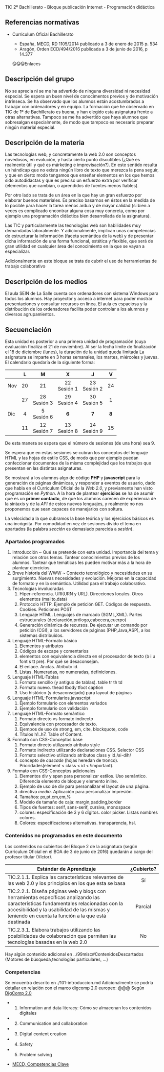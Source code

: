 TIC 2º Bachillerato - Bloque publicación Internet - Programación didáctica
## Referencias normativas
* Curriculum Oficial Bachillerato
  * España, MECD, RD 1105/2014 publicado a 3 de enero de 2015 p. 534
  * Aragón, Orden ECD/494/2016 publicada a 3 de junio de 2016, p 14.377

  @@@Enlaces

## Descripción del grupo
No se aprecia ni se me ha advertido de ninguna diversidad ni necesidad especial.
Se espera un buen nivel de conocimentos previos y de motivación intrínseca. Se ha observado que los alumnos están acostumbrados a trabajar con ordenadores y en equipo. La formación que he observado en TIC de 1º de Bachillerato es buena, y han elegido esta asignatura frente a otras alternativas.
Tampoco se me ha advertido que haya alumnos que sobresalgan especialmente, de modo que tampoco es necesario preparar ningún material especial.

## Descripción de la materia
Las tecnologías web, y concretamente la web 2.0 son conceptos novedosos, en evolución, y hasta cierto punto discutibles (¿Qué es realmente útil y qué es márketing e improvisación?). En este sentido resulta un hándicap que no exista ningún libro de texto que merezca la pena seguir, y que en cierto modo tengamos que enseñar elementos en los que hemos sido autodidactas y que es preciso un esfuerzo extra por verificar (elementos que cambian, o aprendidos de fuentes menos fiables).

Por otro lado se trata de un área en la que hay un gran esfuerzo por elaborar buenos materiales. Es preciso basarnos en éstos en la medida de lo posible para hacer la tarea menos ardua y de mayor calidad (si bien a veces es complicado encontrar alguna cosa muy concreta, como por ejemplo una programación didáctica bien desarrollada de la asignatura).

Las TIC y particularmente las tecnologías web son habilidades muy demandadas laboralmente. Y adicionalmente, implican unas competencias de estructurar la información (faceta semántica de la web) y de presentar dicha información de una forma funcional, estética y flexible, que será de gran utilidad en cualquier área del conocimiento en la que se vayan a especializar.

Adicionalmente en este bloque se trata de cubrir el uso de herramientas de trabajo colaborativo


## Descripción de los medios
El aula SEIN de La Salle cuenta con ordenadores con sistema Windows para todos los alumnos. Hay proyector y acceso a internet para poder mostrar presentaciones y consultar recursos en línea. El aula es espaciosa y la distribución de los ordenadores facilita poder controlar a los alumnos y diversos agrupamientos.

## Secuenciación
Esta unidad es posterior a una primera unidad de programación (cuya evaluación finaliza el 21 de noviembre).
Al ser la fecha límite de finalización el 18 de diciembre (lunes), la duración de la unidad queda limitada
La asignatura se imparte en 3 horas semanales, los martes, miércoles y jueves.
El calendario quedaría de la siguiente forma:

|   | L | M | X | J | V |
| - |:-:|:-:|:-:|:-:|:-:|
| Nov | 20 | 21                | 22 <br/> Sesión 1 | 23 <br/> Sesión 2 | 24 |
|     | 27 | 28 <br/> Sesión 3 | 29 <br/> Sesión 4 | 30 <br/> Sesión 5 |  1 |
| Dic |  4 |  5 <br/> Sesión 6 | **6**               | **7**               | **8** |
|     | 11 | 12 <br/> Sesión 7 | 13 <br/> Sesión 8 | 14 <br/> Sesión 9 | 15 |

De esta manera se espera que el número de sesiones (de una hora) sea 9.

Se espera que en estas sesiones se cubran los conceptos del lenguaje HTML y las hojas de estilo CSS, de modo que por ejemplo puedan confeccionar documentos de la misma complejidad que los trabajos que presentan en las distintas asignaturas.

Se mostrará a los alumnos algo de código **PHP** y **javascript** para la generación de páginas dinámicas, y responder a eventos de usuario, dado que habla en el Curriculum Oficial de la *Web 2.0*, y previamente han visto programación en *Python*. A la hora de plantear **ejercicios** se ha de asumir que es un **primer contacto**, de que los alumnos carecen de experiencia de la sintaxis y de la *API* de estos nuevos lenguajes, y realmente no nos proponemos que sean capaces de manejarlos con soltura.

La velocidad a la que cubramos la base teórica y los ejercicios básicos es una incógnita. Por comodidad en vez de sesiones divido el tema en apartados (la palabra *sección* es demasiado parecida a *sesión*).

### Apartados programados

1. Introducción
	~ Qué se pretende con esta unidad. Importancia del tema y relación con otros temas. Tantear conocimientos previos de los alumnos. Tantear qué temáticas les pueden motivar más a la hora de plantear ejercicios.
2. Breve historia del WWW
	~ Contexto tecnológico y necesidades en su surgimiento. Nuevas necesidades y evolución. Mejoras en la capacidad de formato y en la semántica. Utilidad para el trabajo colaborativo.
3. Tecnologías involucradas
	1. Hiper-referencia. URI(URN y URL). Direcciones locales. Otros elementos (mailto,data)
	2. Protocolo HTTP. Ejemplo de petición GET. Códigos de respuesta. Cookies. Peticiones POST
	3. Lenguaje HTML. Lenguajes de marcado (SGML,XML). Partes estructurales (declaración,prólogo,cabecera,cuerpo)
	4. Generación dinámica de recursos. De ejecutar un comando por petición (CGI), a los servidores de páginas (PHP,Java,ASP), a los sistemas distribuidos.
4. Lenguaje HTML-Formato básico
	1. Elementos y atributos
	2. Códigos de escape y comentarios
	3. elementos con equivalencia directa en el procesador de texto (b i u font s tt pre). Por qué se desaconsejan.
	4. El enlace. Anclas. Atributo id.
	5. Listas. Numeradas, no numeradas, definiciones.
5. Lenguaje HTML-Tablas
	1. Formato sencillo (y antiguo de tablas). table tr th td
	2. Formato nuevo. thead tbody tfoot caption
	3. Uso histórico (y desaconsejado) para layout de páginas
6. Lenguaje HTML-Formularios,javascript
	1. Ejemplo formulario con elementos variados
	2. Ejemplo formulario con validación
7. Lenguaje HTML-Formato semántico
	1. Formato directo vs formato indirecto
	2. Equivalencia con procesador de texto.
	3. Ejempos de uso de strong, em, cite, blockquote, code
	4. Títulos h1..h7. Table of Content.
8. Formato con CSS-Conceptos base
	1. Formato directo utilizando atributo style
	2. Formato indirecto utilizando declaraciones CSS. Selector CSS
	3. Formato selectivo utilizando atributos class y id./ai-dih/
	4. concepto de *cascade* (hojas heredan de tronco). Prioridades(element < class < id < !important).
9. Formato con CSS-Conceptos adicionales
	1. Elementos div y span para personalizar estilos. Uso semántico. Diferencia elemento de bloque y elemento inline.
	2. Ejemplo de uso de div para personalizar el layout de una página.
	3. directiva *media*. Aplicación para personalizar impresión.
	4. Tamaños: px,pt,cm,em,%
	5. Modelo de tamaño de caja: margin,padding,border
	6. Tipos de fuentes: serif, sans-serif, cursiva, monospace
	7. colores: especificación de 3 y 6 dígitos. color picker. Listas nombres colores.
	8. Colores: especificaciones alternativas. transparencia, hsl.


### Contenidos no programados en este documento
Los contenidos no cubiertos del Bloque 2 de la asignatura (según Curriculum Oficial en el BOA de 3 de junio de 2016) quedarán a cargo del profesor titular (Víctor).

| Estándar de Aprendizaje | ¿Cubierto? |
| ----------------------- |:-----------:|
| TIC.2.1.1. Explica las características relevantes de las web 2.0 y los principios en los que esta se basa | Sí |
| TIC.2.2.1. Diseña páginas web y blogs con herramientas específicas analizando las características fundamentales relacionadas con la accesibilidad y la usabilidad de las mismas y teniendo en cuenta la función a la que está destinada | Parcial |
| TIC.2.3.1. Elabora trabajos utilizando las posibilidades de colaboración que permiten las tecnologías basadas en la web 2.0 | No |

Hay algún contenido adicional en ../99misc#ContenidosDescartados (Motores de búsqueda,tecnologías particulares, ...)


### Competencias
Se encuentra descrito en ./101-introduccion.md
Adicionalmente se podría detallar en relación con el marco digcomp 2.0 europeo:
@@@
Según [DigComp 2.0](https://ec.europa.eu/jrc/en/digcomp/digital-competence-framework)
* 1) Information and data literacy: Cómo se almacenan los contenidos digitales
* 2) Communication and collaboration
* 3) Digital content creation
* 4) Safety
* 5) Problem solving

* [MECD, Competencias Clave](https://www.mecd.gob.es/educacion/mc/lomce/el-curriculo/curriculo-primaria-eso-bachillerato/competencias-clave/competencias-clave.html)
